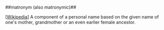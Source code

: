 ##matronym (also matronymic)##

\[[Wikipedia](https://en.wikipedia.org/wiki/Matronymic)\] A component of a personal name based on the given name of one's mother, grandmother or an even earlier female ancestor.
